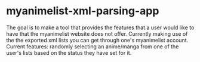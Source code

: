 # myanimelist-xml-parsing-app
The goal is to make a tool that provides the features that a user would like to have that the myanimelist website does not offer. Currently making use of the the exported xml lists you can get through one's myanimelist account. Current features: randomly selecting an anime/manga from one of the user's lists based on the status they have set for it.

